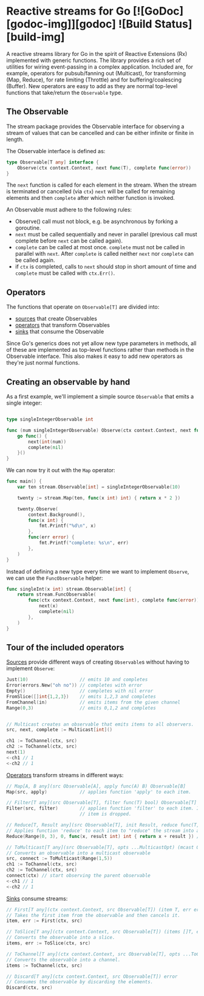 # Reactive streams for Go [![GoDoc][godoc-img]][godoc] ![Build Status][build-img]

A reactive streams library for Go in the spirit of Reactive Extensions (Rx) implemented
with generic functions. The library provides a rich set of utilities for wiring
event-passing in a complex application. Included are, for example, operators for
pubsub/fanning out (Multicast), for transforming (Map, Reduce), for rate limiting (Throttle)
and for buffering/coalescing (Buffer). New operators are easy to add as they are normal
top-level functions that take/return the `Observable` type.

## The Observable

The stream package provides the Observable interface for observing a stream of
values that can be cancelled and can be either infinite or finite in length.

The Observable interface is defined as:

```go
type Observable[T any] interface {
	Observe(ctx context.Context, next func(T), complete func(error))
}
```

The `next` function is called for each element in the stream. When the stream
is terminated or cancelled (via `ctx`) `next` will be called for remaining
elements and then `complete` after which neither function is invoked.

An Observable must adhere to the following rules:

* Observe() call must not block, e.g. be asynchronous by forking a goroutine.
* `next` must be called sequentially and never in parallel (previous call must complete
  before `next` can be called again).
* `complete` can be called at most once. `complete` must not be called in parallel with
  `next`. After `complete` is called neither `next` nor `complete` can be called again.
* if `ctx` is completed, calls to `next` should stop in short amount of time and `complete`
  must be called with `ctx.Err()`.

## Operators

The functions that operate on `Observable[T]` are divided into:

* [sources](sources.go) that create Observables
* [operators](operators.go) that transform Observables
* [sinks](sinks.go) that consume the Observable

Since Go's generics does not yet allow new type parameters in methods, all of these
are implemented as top-level functions rather than methods in the Observable interface.
This also makes it easy to add new operators as they're just normal functions.

## Creating an observable by hand

As a first example, we'll implement a simple source `Observable` that emits a single integer:

```go

type singleIntegerObservable int

func (num singleIntegerObservable) Observe(ctx context.Context, next func(int), complete func(error)) {
	go func() {
		next(int(num))
		complete(nil)
	}()
}
```

We can now try it out with the `Map` operator:

```go
func main() {
	var ten stream.Observable[int] = singleIntegerObservable(10)

	twenty := stream.Map(ten, func(x int) int) { return x * 2 })

	twenty.Observe(
		context.Background(),
		func(x int) {
			fmt.Printf("%d\n", x)
		},
		func(err error) {
			fmt.Printf("complete: %s\n", err)
		},
	)
}
```

Instead of defining a new type every time we want to implement `Observe`, we can use the `FuncObservable`
helper:

```go
func singleInt(x int) stream.Observable[int] {
	return stream.FuncObservable(
		func(ctx context.Context, next func(int), complete func(error)) error {
			next(x)
			complete(nil)
		},
	)
}
```

## Tour of the included operators

[Sources](sources.go) provide different ways of creating `Observable`s without
having to implement `Observe`:

```go
Just(10)                   // emits 10 and completes
Error(errors.New("oh no")) // completes with error
Empty()                    // completes with nil error
FromSlice([]int{1,2,3})    // emits 1,2,3 and completes
FromChannel(in)            // emits items from the given channel
Range(0,3)                 // emits 0,1,2 and completes


// Multicast creates an observable that emits items to all observers.
src, next, complete := Multicast[int]()

ch1 := ToChannel(ctx, src)
ch2 := ToChannel(ctx, src)
next(1)
<-ch1 // 1
<-ch2 // 1
```

[Operators](operators.go) transform streams in different ways:
```go
// Map[A, B any](src Observable[A], apply func(A) B) Observable[B]
Map(src, apply)            // applies function 'apply' to each item.

// Filter[T any](src Observable[T], filter func(T) bool) Observable[T]
Filter(src, filter)        // applies function 'filter' to each item. If 'filter' returns false the
                           // item is dropped.

// Reduce[T, Result any](src Observable[T], init Result, reduce func(T, Result) Result) Observable[Result]
// Applies function 'reduce' to each item to "reduce" the stream into a single value.
Reduce(Range(0, 3), 0, func(x, result int) int { return x + result }) // 0 + 1 + 2 = 3

// ToMulticast[T any](src Observable[T], opts ...MulticastOpt) (mcast Observable[T], connect func(context.Context))
// Converts an observable into a multicast observable
src, connect := ToMulticast(Range(1,5))
ch1 := ToChannel(ctx, src)
ch2 := ToChannel(ctx, src)
connect(ctx) // start observing the parent observable
<-ch1 // 1
<-ch2 // 1
```

[Sinks](stream/sinks.go) consume streams:
```go
// First[T any](ctx context.Context, src Observable[T]) (item T, err error)
// Takes the first item from the observable and then cancels it.
item, err := First(ctx, src)

// ToSlice[T any](ctx context.Context, src Observable[T]) (items []T, err error)
// Converts the observable into a slice.
items, err := ToSlice(ctx, src)

// ToChannel[T any](ctx context.Context, src Observable[T], opts ...ToChannelOpt) <-chan T
// Converts the observable into a channel.
items := ToChannel(ctx, src)

// Discard[T any](ctx context.Context, src Observable[T]) error
// Consumes the observable by discarding the elements.
Discard(ctx, src)
```

